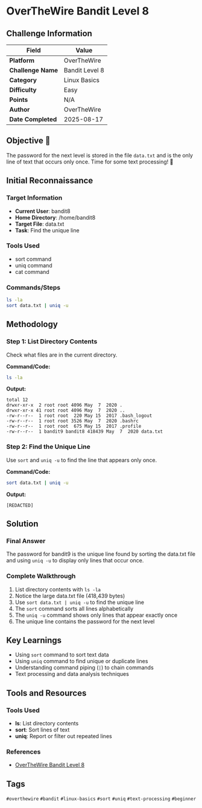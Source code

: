 # OverTheWire Bandit Level 8

## Challenge Information

| Field | Value |
|-------|-------|
| **Platform** | OverTheWire |
| **Challenge Name** | Bandit Level 8 |
| **Category** | Linux Basics |
| **Difficulty** | Easy |
| **Points** | N/A |
| **Author** | OverTheWire |
| **Date Completed** | 2025-08-17 |

## Objective 🎯

The password for the next level is stored in the file `data.txt` and is the only line of text that occurs only once. Time for some text processing! 📝

## Initial Reconnaissance

### Target Information
- **Current User**: bandit8
- **Home Directory**: /home/bandit8
- **Target File**: data.txt
- **Task**: Find the unique line

### Tools Used
- sort command
- uniq command
- cat command

### Commands/Steps
```bash
ls -la
sort data.txt | uniq -u
```

## Methodology

### Step 1: List Directory Contents
Check what files are in the current directory.

**Command/Code:**
```bash
ls -la
```

**Output:**
```
total 12
drwxr-xr-x  2 root root 4096 May  7  2020 .
drwxr-xr-x 41 root root 4096 May  7  2020 ..
-rw-r--r--  1 root root  220 May 15  2017 .bash_logout
-rw-r--r--  1 root root 3526 May  7  2020 .bashrc
-rw-r--r--  1 root root  675 May 15  2017 .profile
-rw-r--r--  1 bandit9 bandit8 418439 May  7  2020 data.txt
```

### Step 2: Find the Unique Line
Use `sort` and `uniq -u` to find the line that appears only once.

**Command/Code:**
```bash
sort data.txt | uniq -u
```

**Output:**
```
[REDACTED]
```

## Solution

### Final Answer
The password for bandit9 is the unique line found by sorting the data.txt file and using `uniq -u` to display only lines that occur once.

### Complete Walkthrough
1. List directory contents with `ls -la`
2. Notice the large data.txt file (418,439 bytes)
3. Use `sort data.txt | uniq -u` to find the unique line
4. The `sort` command sorts all lines alphabetically
5. The `uniq -u` command shows only lines that appear exactly once
6. The unique line contains the password for the next level

## Key Learnings

- Using `sort` command to sort text data
- Using `uniq` command to find unique or duplicate lines
- Understanding command piping (`|`) to chain commands
- Text processing and data analysis techniques

## Tools and Resources

### Tools Used
- **ls**: List directory contents
- **sort**: Sort lines of text
- **uniq**: Report or filter out repeated lines

### References
- [OverTheWire Bandit Level 8](https://overthewire.org/wargames/bandit/bandit8.html)


## Tags

`#overthewire` `#bandit` `#linux-basics` `#sort` `#uniq` `#text-processing` `#beginner`
